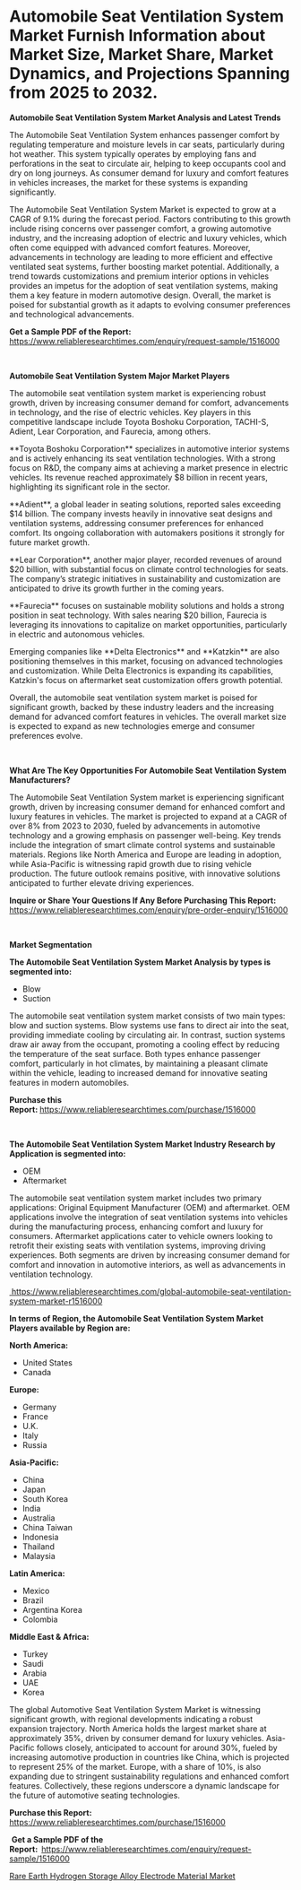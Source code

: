<p><h1>Automobile Seat Ventilation System Market Furnish Information about Market Size, Market Share, Market Dynamics, and Projections Spanning from 2025 to 2032.</h1></p><p><strong>Automobile Seat Ventilation System Market Analysis and Latest Trends</strong></p>
<p><p>The Automobile Seat Ventilation System enhances passenger comfort by regulating temperature and moisture levels in car seats, particularly during hot weather. This system typically operates by employing fans and perforations in the seat to circulate air, helping to keep occupants cool and dry on long journeys. As consumer demand for luxury and comfort features in vehicles increases, the market for these systems is expanding significantly.</p><p>The Automobile Seat Ventilation System Market is expected to grow at a CAGR of 9.1% during the forecast period. Factors contributing to this growth include rising concerns over passenger comfort, a growing automotive industry, and the increasing adoption of electric and luxury vehicles, which often come equipped with advanced comfort features. Moreover, advancements in technology are leading to more efficient and effective ventilated seat systems, further boosting market potential. Additionally, a trend towards customizations and premium interior options in vehicles provides an impetus for the adoption of seat ventilation systems, making them a key feature in modern automotive design. Overall, the market is poised for substantial growth as it adapts to evolving consumer preferences and technological advancements.</p></p>
<p><strong>Get a Sample PDF of the Report:&nbsp;</strong> <a href="https://www.reliableresearchtimes.com/enquiry/request-sample/1516000?utm_campaign=3548&utm_medium=2&utm_source=Github&utm_content=ia&utm_term=29032025&utm_id=automobile-seat-ventilation-system">https://www.reliableresearchtimes.com/enquiry/request-sample/1516000</a></p>
<p>&nbsp;</p>
<p><strong>Automobile Seat Ventilation System Major Market Players</strong></p>
<p><p>The automobile seat ventilation system market is experiencing robust growth, driven by increasing consumer demand for comfort, advancements in technology, and the rise of electric vehicles. Key players in this competitive landscape include Toyota Boshoku Corporation, TACHI-S, Adient, Lear Corporation, and Faurecia, among others.</p><p>**Toyota Boshoku Corporation** specializes in automotive interior systems and is actively enhancing its seat ventilation technologies. With a strong focus on R&D, the company aims at achieving a market presence in electric vehicles. Its revenue reached approximately $8 billion in recent years, highlighting its significant role in the sector.</p><p>**Adient**, a global leader in seating solutions, reported sales exceeding $14 billion. The company invests heavily in innovative seat designs and ventilation systems, addressing consumer preferences for enhanced comfort. Its ongoing collaboration with automakers positions it strongly for future market growth.</p><p>**Lear Corporation**, another major player, recorded revenues of around $20 billion, with substantial focus on climate control technologies for seats. The company’s strategic initiatives in sustainability and customization are anticipated to drive its growth further in the coming years.</p><p>**Faurecia** focuses on sustainable mobility solutions and holds a strong position in seat technology. With sales nearing $20 billion, Faurecia is leveraging its innovations to capitalize on market opportunities, particularly in electric and autonomous vehicles.</p><p>Emerging companies like **Delta Electronics** and **Katzkin** are also positioning themselves in this market, focusing on advanced technologies and customization. While Delta Electronics is expanding its capabilities, Katzkin's focus on aftermarket seat customization offers growth potential.</p><p>Overall, the automobile seat ventilation system market is poised for significant growth, backed by these industry leaders and the increasing demand for advanced comfort features in vehicles. The overall market size is expected to expand as new technologies emerge and consumer preferences evolve.</p></p>
<p>&nbsp;</p>
<p><strong>What Are The Key Opportunities For Automobile Seat Ventilation System Manufacturers?</strong></p>
<p><p>The Automobile Seat Ventilation System market is experiencing significant growth, driven by increasing consumer demand for enhanced comfort and luxury features in vehicles. The market is projected to expand at a CAGR of over 8% from 2023 to 2030, fueled by advancements in automotive technology and a growing emphasis on passenger well-being. Key trends include the integration of smart climate control systems and sustainable materials. Regions like North America and Europe are leading in adoption, while Asia-Pacific is witnessing rapid growth due to rising vehicle production. The future outlook remains positive, with innovative solutions anticipated to further elevate driving experiences.</p></p>
<p><strong>Inquire or Share Your Questions If Any Before Purchasing This Report:</strong> <a href="https://www.reliableresearchtimes.com/enquiry/pre-order-enquiry/1516000?utm_campaign=3548&utm_medium=2&utm_source=Github&utm_content=ia&utm_term=29032025&utm_id=automobile-seat-ventilation-system">https://www.reliableresearchtimes.com/enquiry/pre-order-enquiry/1516000</a></p>
<p>&nbsp;</p>
<p><strong>Market Segmentation</strong></p>
<p><strong>The Automobile Seat Ventilation System Market Analysis by types is segmented into:</strong></p>
<p><ul><li>Blow</li><li>Suction</li></ul></p>
<p><p>The automobile seat ventilation system market consists of two main types: blow and suction systems. Blow systems use fans to direct air into the seat, providing immediate cooling by circulating air. In contrast, suction systems draw air away from the occupant, promoting a cooling effect by reducing the temperature of the seat surface. Both types enhance passenger comfort, particularly in hot climates, by maintaining a pleasant climate within the vehicle, leading to increased demand for innovative seating features in modern automobiles.</p></p>
<p><strong>Purchase this Report:&nbsp;</strong><a href="https://www.reliableresearchtimes.com/purchase/1516000?utm_campaign=3548&utm_medium=2&utm_source=Github&utm_content=ia&utm_term=29032025&utm_id=automobile-seat-ventilation-system">https://www.reliableresearchtimes.com/purchase/1516000</a></p>
<p>&nbsp;</p>
<p><strong>The Automobile Seat Ventilation System Market Industry Research by Application is segmented into:</strong></p>
<p><ul><li>OEM</li><li>Aftermarket</li></ul></p>
<p><p>The automobile seat ventilation system market includes two primary applications: Original Equipment Manufacturer (OEM) and aftermarket. OEM applications involve the integration of seat ventilation systems into vehicles during the manufacturing process, enhancing comfort and luxury for consumers. Aftermarket applications cater to vehicle owners looking to retrofit their existing seats with ventilation systems, improving driving experiences. Both segments are driven by increasing consumer demand for comfort and innovation in automotive interiors, as well as advancements in ventilation technology.</p></p>
<p><a href="https://www.reliableresearchtimes.com/global-automobile-seat-ventilation-system-market-r1516000?utm_campaign=3548&utm_medium=2&utm_source=Github&utm_content=ia&utm_term=29032025&utm_id=automobile-seat-ventilation-system">&nbsp;https://www.reliableresearchtimes.com/global-automobile-seat-ventilation-system-market-r1516000</a></p>
<p><strong>In terms of Region, the Automobile Seat Ventilation System Market Players available by Region are:</strong></p>
<p>
    <p> <strong> North America: </strong>
        <ul>
            <li>United States</li>
            <li>Canada</li>
        </ul>
        </p> 
    <p> <strong> Europe: </strong>
        <ul>
            <li>Germany</li>
            <li>France</li>
            <li>U.K.</li>
            <li>Italy</li>
            <li>Russia</li>
        </ul>
        </p> 
    <p> <strong> Asia-Pacific: </strong>
        <ul>
            <li>China</li>
            <li>Japan</li>
            <li>South Korea</li>
            <li>India</li>
            <li>Australia</li>
            <li>China Taiwan</li>
            <li>Indonesia</li>
            <li>Thailand</li>
            <li>Malaysia</li>
        </ul>
        </p> 
    <p> <strong> Latin America: </strong>
        <ul>
            <li>Mexico</li>
            <li>Brazil</li>
            <li>Argentina Korea</li>
            <li>Colombia</li>
        </ul>
        </p> 
    <p> <strong> Middle East & Africa: </strong>
        <ul>
            <li>Turkey</li>
            <li>Saudi</li>
            <li>Arabia</li>
            <li>UAE</li>
            <li>Korea</li>
        </ul>
    </p>
    </p>
<p><p>The global Automotive Seat Ventilation System Market is witnessing significant growth, with regional developments indicating a robust expansion trajectory. North America holds the largest market share at approximately 35%, driven by consumer demand for luxury vehicles. Asia-Pacific follows closely, anticipated to account for around 30%, fueled by increasing automotive production in countries like China, which is projected to represent 25% of the market. Europe, with a share of 10%, is also expanding due to stringent sustainability regulations and enhanced comfort features. Collectively, these regions underscore a dynamic landscape for the future of automotive seating technologies.</p></p>
<p><strong>Purchase this Report: </strong><a href="https://www.reliableresearchtimes.com/purchase/1516000?utm_campaign=3548&utm_medium=2&utm_source=Github&utm_content=ia&utm_term=29032025&utm_id=automobile-seat-ventilation-system">https://www.reliableresearchtimes.com/purchase/1516000</a></p>
<p>&nbsp;<strong>Get a Sample PDF of the Report:&nbsp;&nbsp;</strong><a href="https://www.reliableresearchtimes.com/enquiry/request-sample/1516000?utm_campaign=3548&utm_medium=2&utm_source=Github&utm_content=ia&utm_term=29032025&utm_id=automobile-seat-ventilation-system">https://www.reliableresearchtimes.com/enquiry/request-sample/1516000</a></p>
<p><strong></strong></p>
<p><p><a href="https://github.com/welidaeisya/Market-Research-Report-List-1/blob/main/rare-earth-hydrogen-storage-alloy-electrode-material-market.md?utm_campaign=3548&utm_medium=2&utm_source=Github&utm_content=ia&utm_term=29032025&utm_id=automobile-seat-ventilation-system">Rare Earth Hydrogen Storage Alloy Electrode Material Market</a></p></p>